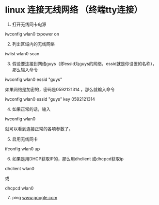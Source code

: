 # linux 连接无线网络 （终端tty连接）  

1. 打开无线网卡电源

iwconfig wlan0 txpower on

2. 列出区域内的无线网络

iwlist wlan0 scan

3. 假设要连接到网络guys（即essid为guys的网络，essid就是你设置的名称），那么输入命令

iwconfig wlan0 essid "guys"

如果网络是加密的，密码是0592121314 ，那么就输入命令

iwconfig wlan0 essid "guys" key 0592121314

4. 如果正常的话，输入

iwconfig wlan0

就可以看到连接正常的各项参数了。

5. 启用无线网卡

ifconfig wlan0 up

6. 如果是用DHCP获取IP的，那么用dhclient 或dhcpcd获取ip

dhclient wlan0

或

dhcpcd wlan0

7. ping www.google.com
